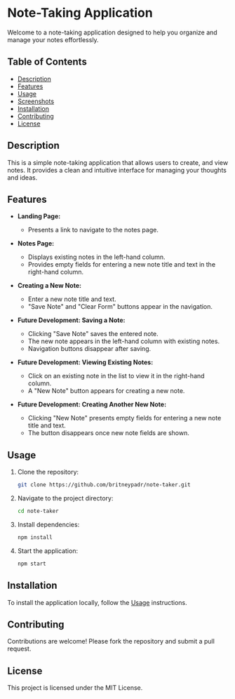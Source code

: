 # Note-Taking Application

Welcome to a note-taking application designed to help you organize and manage your notes effortlessly.

## Table of Contents
- [Description](#description)
- [Features](#features)
- [Usage](#usage)
- [Screenshots](#screenshots)
- [Installation](#installation)
- [Contributing](#contributing)
- [License](#license)

## Description
This is a simple note-taking application that allows users to create, and view notes. It provides a clean and intuitive interface for managing your thoughts and ideas.

## Features
- **Landing Page:**
  - Presents a link to navigate to the notes page.

- **Notes Page:**
  - Displays existing notes in the left-hand column.
  - Provides empty fields for entering a new note title and text in the right-hand column.
  
- **Creating a New Note:**
  - Enter a new note title and text.
  - "Save Note" and "Clear Form" buttons appear in the navigation.
  
- **Future Development: Saving a Note:**
  - Clicking "Save Note" saves the entered note.
  - The new note appears in the left-hand column with existing notes.
  - Navigation buttons disappear after saving.

- **Future Development: Viewing Existing Notes:**
  - Click on an existing note in the list to view it in the right-hand column.
  - A "New Note" button appears for creating a new note.

- **Future Development: Creating Another New Note:**
  - Clicking "New Note" presents empty fields for entering a new note title and text.
  - The button disappears once new note fields are shown.

## Usage
1. Clone the repository:
   ```bash
   git clone https://github.com/britneypadr/note-taker.git

2. Navigate to the project directory:
   ```bash
   cd note-taker

3. Install dependencies:
   ```bash
   npm install

4. Start the application:
   ```bash
   npm start

## Installation
To install the application locally, follow the [Usage](#usage) instructions.

## Contributing
Contributions are welcome! Please fork the repository and submit a pull request.

## License
This project is licensed under the MIT License.


